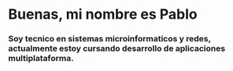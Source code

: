 # Buenas, mi nombre es Pablo

### Soy tecnico en sistemas microinformaticos y redes, actualmente estoy cursando desarrollo de aplicaciones multiplataforma.
